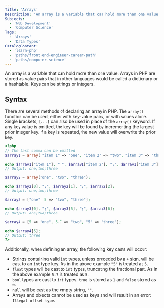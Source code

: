 ```yaml
---
Title: 'Arrays'
Description: 'An array is a variable that can hold more than one value. Arrays in PHP are stored as value pairs that in other languages would be called a dictionary or a hashtable. Keys can be strings or integers. There are several methods of declaring an array in PHP. The array() function can be used, either with key-value pairs, or with values alone. Single brackets, [...] can also be used in place of the array() keyword. If any key value is omitted, the key will be found by incrementing the largest prior integer key. If a key is repeated, the new value will overwrite the prior key. php  "one", "item 2" => "two", "item 3" => "three", ); echo $array1["item 1"], ";", $array1["item 2"], ";", $array1["item 3"];'
Subjects:
  - 'Web Development'
  - 'Computer Science'
Tags:
  - 'Arrays'
  - 'Data Types'
CatalogContent:
  - 'learn-php'
  - 'paths/front-end-engineer-career-path'
  - 'paths/computer-science'
---
```


An array is a variable that can hold more than one value. Arrays in PHP are stored as value pairs that in other languages would be called a dictionary or a hashtable. Keys can be strings or integers.

## Syntax

There are several methods of declaring an array in PHP. The `array()` function can be used, either with key-value pairs, or with values alone. Single brackets, `[...]` can also be used in place of the `array()` keyword. If any key value is omitted, the key will be found by incrementing the largest prior integer key. If a key is repeated, the new value will overwrite the prior key.

```php
<?php
// The last comma can be omitted
$array1 = array( "item 1" => "one", "item 2" => "two", "item 3" => "three", );

echo $array1["item 1"], ";", $array1["item 2"], ";", $array1["item 3"];
// Output: one;two;three

$array2 = array("one", "two", "three");

echo $array2[0], ";", $array2[1], ";", $array2[2];
// Output: one;two;three

$array3 = ["one", 5 => "two", "three"];

echo $array3[0], ";", $array3[5], ";", $array3[6];
// Output: one;two;three

$array4 = [5 => "one", 5.7 => "two", "5" => "three"];

echo $array4[5];
// Output: three
?>
```

Additionally, when defining an array, the following key casts will occur:

- Strings containing valid `int` types, unless preceded by a `+` sign, will be cast to an `int` type key.
  As in the above example `"5"` is treated as `5`.
- `float` types will be cast to `int` types, truncating the fractional part.
  As in the above example `5.7` is treated as `5`.
- `bool` types are cast to `int` types. `true` is stored as `1` and `false` stored as `0`.
- `null` will be cast as the empty string, `""`.
- Arrays and objects cannot be used as keys and will result in an error: `Illegal offset type`.
